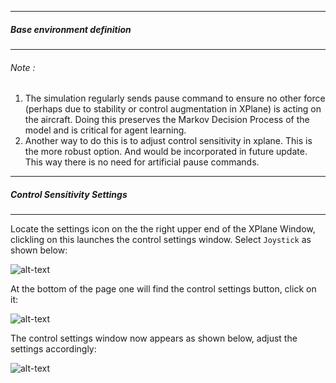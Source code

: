 ______________________________

##### Base environment definition
_____________________________


###### Note :


  1. The simulation  regularly sends pause command to ensure no other force (perhaps due to stability or control augmentation in XPlane) is acting on the aircraft. Doing this preserves the Markov Decision Process  of the model and is critical for agent learning.
  2. Another way to do this is to adjust control sensitivity  in xplane. This is the more robust option. And would be incorporated in future update. This way there is no need for artificial pause commands.
  
______________________________

##### Control Sensitivity Settings 
_____________________________

Locate the settings icon on the the right upper end of the XPlane Window, clickling on this launches the control settings window. Select  `Joystick` as shown below: 

![alt-text](https://github.com/adderbyte/GYM_XPLANE_ML/blob/master/images/settings_main.png)

At the bottom of the page one will find the control settings button, click on it:

![alt-text](https://github.com/adderbyte/GYM_XPLANE_ML/blob/master/images/sensitivity.png )

The control settings window now appears as shown below, adjust the settings accordingly:

![alt-text](https://github.com/adderbyte/GYM_XPLANE_ML/blob/master/images/control_sense.png)
